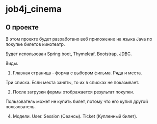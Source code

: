 # job4j_cinema

## О проекте

В этом проекте будет разработано веб приложение на языка Java по покупке билетов кинотеатр.

Будет использован Spring boot, Thymeleaf, Bootstrap, JDBC.

Виды.

1. Главная страница - форма с выбором фильма. Ряда и места.

Три списка. Если места заняты, то их в списках не показывает.

2. После загрузки формы отображается результат покупки. 

Пользователь может не купить билет, потому что его купил другой пользователь. 

4. Модели. User. Session (Сеансы). Ticket (Купленный билет).
